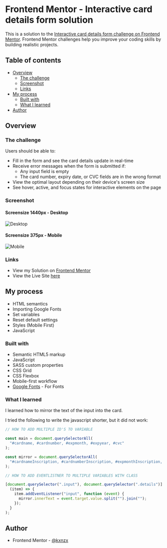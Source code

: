 # Frontend Mentor - Interactive card details form solution

This is a solution to the [Interactive card details form challenge on Frontend Mentor](https://www.frontendmentor.io/challenges/interactive-card-details-form-XpS8cKZDWw). Frontend Mentor challenges help you improve your coding skills by building realistic projects.

## Table of contents

- [Overview](#overview)
  - [The challenge](#the-challenge)
  - [Screenshot](#screenshot)
  - [Links](#links)
- [My process](#my-process)
  - [Built with](#built-with)
  - [What I learned](#what-i-learned)
- [Author](#author)

## Overview

### The challenge

Users should be able to:

- Fill in the form and see the card details update in real-time
- Receive error messages when the form is submitted if:
  - Any input field is empty
  - The card number, expiry date, or CVC fields are in the wrong format
- View the optimal layout depending on their device's screen size
- See hover, active, and focus states for interactive elements on the page

### Screenshot

#### Screensize 1440px - Desktop

![Desktop](images/Desktop.gif)

#### Screensize 375px - Mobile

![Mobile](images/Mobile1.gif)

### Links

- View my Solution on [Frontend Mentor]()
- View the Live Site [here]()

## My process

- HTML semantics
- Importing Google Fonts
- Set variables
- Reset default settings
- Styles (Mobile First)
- JavaScript

### Built with

- Semantic HTML5 markup
- JavaScript
- SASS custom properties
- CSS Grid
- CSS Flexbox
- Mobile-first workflow
- [Google Fonts](https://fonts.google.com/) - For Fonts

### What I learned

I learned how to mirror the text of the input into the card.

I tried the following to write the javascript shorter, but it did not work:

```js
// HOW TO ADD MULTIPLE ID'S TO VARIABLE

const main = document.querySelectorAll(
  "#cardname, #cardnumber, #expmonth, #expyear, #cvc"
);

const mirror = document.querySelectorAll(
  "#cardnameInscription, #cardnumberInscription, #expmonthInscription, #expyearInscription, #cvcInscription"
);

// HOW TO ADD EVENTLISTNER TO MULTIPLE VARIABLES WITH CLASS

[document.querySelector(".input"), document.querySelector(".details")].forEach(
  (item) => {
    item.addEventListener("input", function (event) {
      mirror.innerText = event.target.value.split("").join("");
    });
  }
);
```

## Author

- Frontend Mentor - [@kxnzx](https://www.frontendmentor.io/profile/kxnzx)

